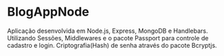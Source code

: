 # BlogAppNode

Aplicação desenvolvida em Node.js, Express, MongoDB e Handlebars.
Utilizando Sessões, Middlewares e o pacote Passport para controle de cadastro e login.
Criptografia(Hash) de senha através do pacote Bcryptjs.
